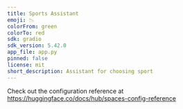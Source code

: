 ```yaml
---
title: Sports Assistant
emoji: 📉
colorFrom: green
colorTo: red
sdk: gradio
sdk_version: 5.42.0
app_file: app.py
pinned: false
license: mit
short_description: Assistant for choosing sport
---
```


Check out the configuration reference at https://huggingface.co/docs/hub/spaces-config-reference
